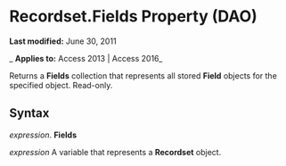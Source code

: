 
# Recordset.Fields Property (DAO)

 **Last modified:** June 30, 2011

 _ **Applies to:** Access 2013 | Access 2016_

Returns a  **Fields** collection that represents all stored **Field** objects for the specified object. Read-only.


## Syntax

 _expression_. **Fields**

 _expression_ A variable that represents a **Recordset** object.


